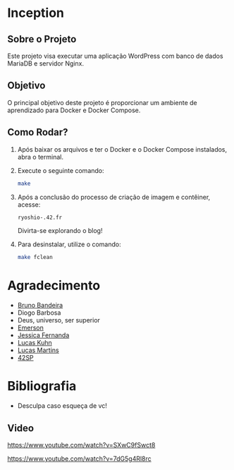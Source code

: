 # Inception 

## Sobre o Projeto

Este projeto visa executar uma aplicação WordPress com banco de dados MariaDB e servidor Nginx.

## Objetivo

O principal objetivo deste projeto é proporcionar um ambiente de aprendizado para Docker e Docker Compose.

## Como Rodar?

1. Após baixar os arquivos e ter o Docker e o Docker Compose instalados, abra o terminal.

2. Execute o seguinte comando:
   ```bash
   make
   ```

3. Após a conclusão do processo de criação de imagem e contêiner, acesse:
   ```bash
   ryoshio-.42.fr
   ```

   Divirta-se explorando o blog!

4. Para desinstalar, utilize o comando:
   ```bash
   make fclean
   ```

# Agradecimento 


- [Bruno Bandeira](https://github.com/BrunodevBandeira) 
- Diogo Barbosa 
- Deus, universo, ser superior
- [Emerson](https://github.com/D4rkSantana)
- [Jessica Fernanda](https://github.com/nandajfa) 
- [Lucas Kuhn](https://github.com/LucasKuhn)
- [Lucas Martins](https://github.com/APONTES19)
- [42SP](https://www.42sp.org.br/)


# Bibliografia 

- Desculpa caso esqueça de vc!

## Video 

https://www.youtube.com/watch?v=SXwC9fSwct8

https://www.youtube.com/watch?v=7dG5g4Rl8rc

